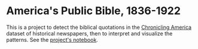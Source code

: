 # America's Public Bible, 1836-1922

This is a project to detect the biblical quotations in the [Chronicling America](http://chroniclingamerica.loc.gov/) dataset of historical newspapers, then to interpret and visualize the patterns. See the [project's notebook](http://lmullen.github.io/public-bible/). 
